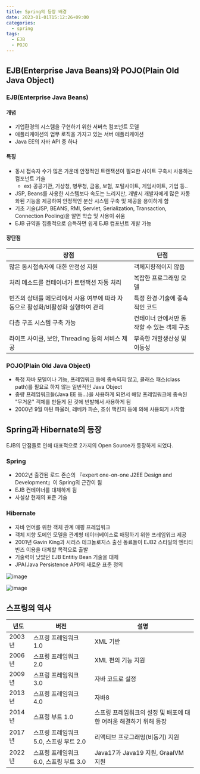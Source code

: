 ```yaml
---
title: Spring의 등장 배경
date: 2023-01-01T15:12:26+09:00
categories:
  - spring
tags: 
  - EJB
  - POJO
---
```


## EJB(Enterprise Java Beans)와 POJO(Plain Old Java Object)
### EJB(Enterprise Java Beans)
#### 개념

- 기업환경의 시스템을 구현하기 위한 서버측 컴포넌트 모델
- 애플리케이션의 업무 로직을 가지고 있는 서버 애플리케이션
- Java EE의 자바 API 중 하나

#### 특징

- 동시 접속자 수가 많은 가운데 안정적인 트랜잭션이 필요한 사이트 구축시 사용하는 컴포넌트 기술
  - ex) 공공기관, 기상청, 병무청, 금융, 보험, 포털사이트, 게임사이트, 기업 등..
- JSP, Beans를 사용한 시스템보다 속도는 느리지만, 개발시 개발자에게 많은 자동화된 기능을 제공하여 안정적인 분산 시스템 구축 및 제공을 용이하게 함
- 기초 기술(JSP, BEANS, RMI, Servlet, Serialization, Transaction, Connection Pooling)을 알면 학습 및 사용이 쉬움
- EJB 규약을 집중적으로 습득하면 쉽게 EJB 컴포넌트 개발 가능

#### 장단점
|장점|단점|
|---|---|
|많은 동시접속자에 대한 안정성 지원|객체지향적이지 않음|
|처리 메소드를 컨테이너가 트랜잭션 자동 처리|복잡한 프로그래밍 모델|
|빈즈의 상태를 메모리에서 사용 여부에 따라 자동으로 활성화/비활성화 실행하여 관리|특정 환경·기술에 종속적인 코드|
|다층 구조 시스템 구축 가능|컨테이너 안에서만 동작할 수 있는 객체 구조|
|라이프 사이클, 보안, Threading 등의 서비스 제공|부족한 개발생산성 및 이동성|

### POJO(Plain Old Java Object)
- 특정 자바 모델이나 기능, 프레임워크 등에 종속되지 않고, 클래스 패스(class path)를 필요로 하지 않는 일반적인 Java Object
- 중량 프레임워크들(Java EE 등...)을 사용하게 되면서 해당 프레임워크에 종속된 "무거운" 객체를 만들게 된 것에 반발해서 사용하게 됨
- 2000년 9월 마틴 파울러, 레베카 파슨, 조쉬 맥킨지 등에 의해 사용되기 시작함

## Spring과 Hibernate의 등장
EJB의 단점들로 인해 대표적으로 2가지의 Open Source가 등장하게 되었다.

### Spring
- 2002년 출간된 로드 존슨의 『expert one-on-one J2EE Design and Development』이 Spring의 근간이 됨
- EJB 컨테이너를 대체하게 됨
- 사실상 현재의 표준 기술

### Hibernate
- 자바 언어를 위한 객체 관계 매핑 프레임워크
- 객체 지향 도메인 모델을 관계형 데이터베이스로 매핑하기 위한 프레임워크 제공
- 2001년 Gavin King과 시러스 테크놀로지스 출신 동료들이 EJB2 스타일의 엔티티 빈즈 이용을 대체할 목적으로 출발
- 기술력이 낮았던 EJB Entitiy Bean 기술을 대체
- JPA(Java Persistence API)의 새로운 표준 정의

![image](https://github.com/YoungEun-IN/youngeun-in.github.io/assets/46465928/02bce1b5-a4c6-4cbf-9039-fe3d36502938)

![image](https://github.com/YoungEun-IN/youngeun-in.github.io/assets/46465928/1df085b8-8ca2-478d-998f-c7d6172086e3)

## 스프링의 역사
|년도|버전|설명|
|------|---|---|
|2003년|스프링 프레임워크 1.0|XML 기반|
|2006년|스프링 프레임워크 2.0|XML 편의 기능 지원|
|2009년|스프링 프레임워크 3.0|자바 코드로 설정|
|2013년|스프링 프레임워크 4.0|자바8|
|2014년|스프링 부트 1.0|스프링 프레임워크의 설정 및 배포에 대한 어려움 해결하기 위해 등장|
|2017년|스프링 프레임워크 5.0, 스프링 부트 2.0|리액티브 프로그래밍(비동기) 지원|
|2022년|스프링 프레임워크 6.0, 스프링 부트 3.0|Java17과 Java19 지원, GraalVM 지원|


